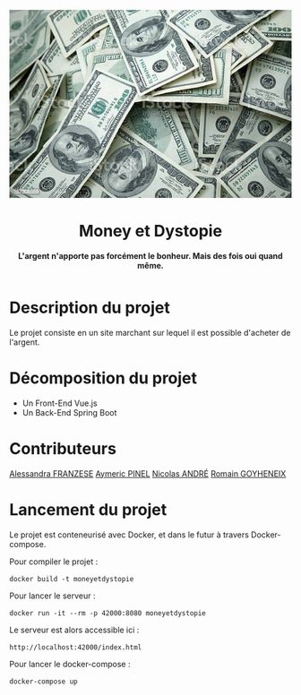 <div align="center" style="margin-bottom:50px">

[![Money et Dystopie](moneyetdystopie-logo.jpg)](https://github.com/M2DL-IVVQ-DevOps/ivvq-projet-2021-money-et-dystopie)

# **Money et Dystopie**

**L'argent n'apporte pas forcément le bonheur. Mais des fois oui quand même.**

</div>

# Description du projet

Le projet consiste en un site marchant sur lequel il est possible d'acheter de l'argent.

# Décomposition du projet

* Un Front-End Vue.js
* Un Back-End Spring Boot

# Contributeurs

[Alessandra FRANZESE](https://github.com/NinaNekonoran)
[Aymeric PINEL](https://github.com/amplul)
[Nicolas ANDRÉ](https://github.com/iomega11)
[Romain GOYHENEIX](https://github.com/vandorz)

# Lancement du projet

Le projet est conteneurisé avec Docker, et dans le futur à travers Docker-compose.

Pour compiler le projet :
```console
docker build -t moneyetdystopie
```

Pour lancer le serveur :

```console
docker run -it --rm -p 42000:8080 moneyetdystopie
```

Le serveur est alors accessible ici :
```console
http://localhost:42000/index.html
```

Pour lancer le docker-compose : 
```console
docker-compose up
```